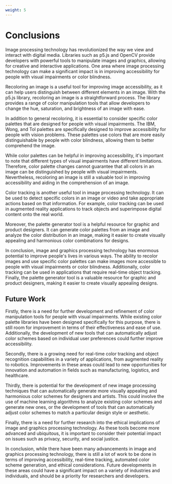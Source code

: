 ```yaml
---
weight: 5
---
```


# **Conclusions**

Image processing technology has revolutionized the way we view and interact with digital media. Libraries such as p5.js and OpenCV provide developers with powerful tools to manipulate images and graphics, allowing for creative and interactive applications. One area where image processing technology can make a significant impact is in improving accessibility for people with visual impairments or color blindness.

Recoloring an image is a useful tool for improving image accessibility, as it can help users distinguish between different elements in an image. With the p5.js library, recoloring an image is a straightforward process. The library provides a range of color manipulation tools that allow developers to change the hue, saturation, and brightness of an image with ease.

In addition to general recoloring, it is essential to consider specific color palettes that are designed for people with visual impairments. The IBM, Wong, and Tol palettes are specifically designed to improve accessibility for people with vision problems. These palettes use colors that are more easily distinguishable by people with color blindness, allowing them to better comprehend the image.

While color palettes can be helpful in improving accessibility, it's important to note that different types of visual impairments have different limitations. Therefore, color palette changes cannot guarantee that all colors in an image can be distinguished by people with visual impairments. Nevertheless, recoloring an image is still a valuable tool in improving accessibility and aiding in the comprehension of an image.

Color tracking is another useful tool in image processing technology. It can be used to detect specific colors in an image or video and take appropriate actions based on that information. For example, color tracking can be used in augmented reality applications to track objects and superimpose digital content onto the real world.

Moreover, the palette generator tool is a helpful resource for graphic and product designers. It can generate color palettes from an image and analyze the color distribution in an image, making it easier to create visually appealing and harmonious color combinations for designs.

In conclusion, image and graphics processing technology has enormous potential to improve people's lives in various ways. The ability to recolor images and use specific color palettes can make images more accessible to people with visual impairments or color blindness. Additionally, color tracking can be used in applications that require real-time object tracking. Finally, the palette generator tool is a valuable resource for graphic and product designers, making it easier to create visually appealing designs.

## Future Work

Firstly, there is a need for further development and refinement of color manipulation tools for people with visual impairments. While existing color palette libraries have been designed specifically for this purpose, there is still room for improvement in terms of their effectiveness and ease of use. Additionally, the development of new tools that can automatically adjust color schemes based on individual user preferences could further improve accessibility.

Secondly, there is a growing need for real-time color tracking and object recognition capabilities in a variety of applications, from augmented reality to robotics. Improvements in these areas could lead to new opportunities for innovation and automation in fields such as manufacturing, logistics, and healthcare.

Thirdly, there is potential for the development of new image processing techniques that can automatically generate more visually appealing and harmonious color schemes for designers and artists. This could involve the use of machine learning algorithms to analyze existing color schemes and generate new ones, or the development of tools that can automatically adjust color schemes to match a particular design style or aesthetic.

Finally, there is a need for further research into the ethical implications of image and graphics processing technology. As these tools become more advanced and ubiquitous, it is important to consider their potential impact on issues such as privacy, security, and social justice.

In conclusion, while there have been many advancements in image and graphics processing technology, there is still a lot of work to be done in terms of improving accessibility, real-time tracking, automated color scheme generation, and ethical considerations. Future developments in these areas could have a significant impact on a variety of industries and individuals, and should be a priority for researchers and developers.